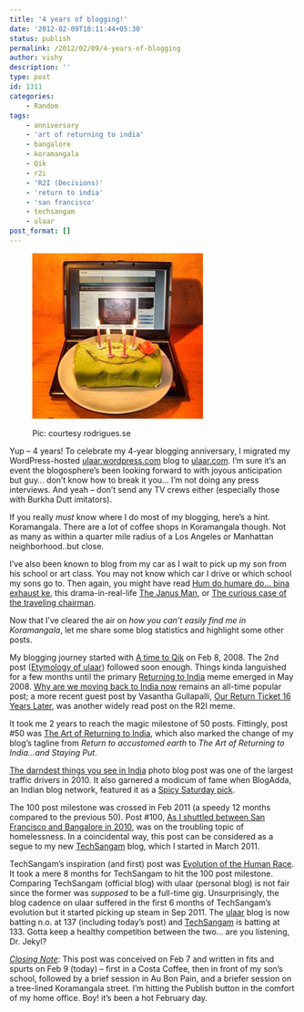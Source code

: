 ```yaml
---
title: '4 years of blogging!'
date: '2012-02-09T18:11:44+05:30'
status: publish
permalink: /2012/02/09/4-years-of-blogging
author: vishy
description: ''
type: post
id: 1311
categories: 
    - Random
tags:
    - anniversary
    - 'art of returning to india'
    - bangalore
    - koramangala
    - Qik
    - r2i
    - 'R2I (Decisions)'
    - 'return to india'
    - 'san francisco'
    - techsangam
    - ulaar
post_format: []
---
```

<figure aria-describedby="caption-attachment-1315" class="wp-caption alignleft" id="attachment_1315" style="width: 300px">

[![](../../../../uploads/2012/02/blog_anniversary_4.jpg "blog_anniversary_4")](http://www.ulaar.com/wp-content/uploads/2012/02/blog_anniversary_4.jpg)<figcaption class="wp-caption-text" id="caption-attachment-1315">Pic: courtesy rodrigues.se</figcaption></figure>

Yup – 4 years! To celebrate my 4-year blogging anniversary, I migrated my WordPress-hosted [ulaar.wordpress.com](http://ulaar.wordpress.com/) blog to [ulaar.com](http://ulaar.com/). I’m sure it’s an event the blogosphere’s been looking forward to with joyous anticipation but guy… don’t know how to break it you… I’m not doing any press interviews. And yeah – don’t send any TV crews either (especially those with Burkha Dutt imitators).

If you really *must* know where I do most of my blogging, here’s a hint. Koramangala. There are a lot of coffee shops in Koramangala though. Not as many as within a quarter mile radius of a Los Angeles or Manhattan neighborhood..but close.

I’ve also been known to blog from my car as I wait to pick up my son from his school or art class. You may not know which car I drive or which school my sons go to. Then again, you might have read [Hum do humare do… bina exhaust ke](http://www.ulaar.com/2010/06/27/hum-do-humare-do-bina-exhaust-ke/), this drama-in-real-life [The Janus Man](http://www.ulaar.com/2009/07/17/the-janus-man/), or [The curious case of the traveling chairman](http://www.ulaar.com/2008/10/16/the-curious-case-of-the-traveling-chairman/).

Now that I’ve cleared the air on *how you can’t easily find me in Koramangala*, let me share some blog statistics and highlight some other posts.

My blogging journey started with [A time to Qik](http://www.ulaar.com/2008/02/07/a-time-to-qik/) on Feb 8, 2008. The 2nd post ([Etymology of ulaar](http://www.ulaar.com/2008/02/22/etymology-of-ulaar/)) followed soon enough. Things kinda languished for a few months until the primary [Returning to India](http://www.ulaar.com/category/returning-to-india/) meme emerged in May 2008. [Why are we moving back to India now](http://www.ulaar.com/2008/06/02/why-are-we-moving-back-to-india/) remains an all-time popular post; a more recent guest post by Vasantha Gullapalli, [Our Return Ticket 16 Years Later](http://www.ulaar.com/2011/02/21/our-return-ticket-16-years-later/), was another widely read post on the R2I meme.

It took me 2 years to reach the magic milestone of 50 posts. Fittingly, post #50 was [The Art of Returning to India](http://www.ulaar.com/2010/02/20/the-art-of-returning-to-india/), which also marked the change of my blog’s tagline from *Return to accustomed earth* to *The Art of Returning to India…and Staying Put*.

[The darndest things you see in India](http://www.ulaar.com/2010/06/11/the-darndest-things-you-see-in-india/) photo blog post was one of the largest traffic drivers in 2010. It also garnered a modicum of fame when BlogAdda, an Indian blog network, featured it as a [Spicy Saturday pick](http://blog.blogadda.com/2010/06/19/indian-blogs-bloggers-best-posts).

The 100 post milestone was crossed in Feb 2011 (a speedy 12 months compared to the previous 50). Post #100, [As I shuttled between San Francisco and Bangalore in 2010](http://www.ulaar.com/2011/02/05/as-i-shuttled-between-bangalore-and-san-francisco-in-2010/), was on the troubling topic of homelessness. In a coincidental way, this post can be considered as a segue to my new [TechSangam](http://www.techsangam.com/) blog, which I started in March 2011.

TechSangam’s inspiration (and first) post was [Evolution of the Human Race](http://www.techsangam.com/2011/03/11/evolution-of-the-human-race-3/). It took a mere 8 months for TechSangam to hit the 100 post milestone. Comparing TechSangam (official blog) with ulaar (personal blog) is not fair since the former was *supposed* to be a full-time gig. Unsurprisingly, the blog cadence on ulaar suffered in the first 6 months of TechSangam’s evolution but it started picking up steam in Sep 2011. The [ulaar](http://www.ulaar.com/) blog is now batting n.o. at 137 (including today’s post) and [TechSangam](http://www.techsangam.com/) is batting at 133. Gotta keep a healthy competition between the two… are you listening, Dr. Jekyl?

<span style="text-decoration: underline;">*Closing Note*</span>: This post was conceived on Feb 7 and written in fits and spurts on Feb 9 (today) – first in a Costa Coffee, then in front of my son’s school, followed by a brief session in Au Bon Pain, and a briefer session on a tree-lined Koramangala street. I’m hitting the Publish button in the comfort of my home office. Boy! it’s been a hot February day.